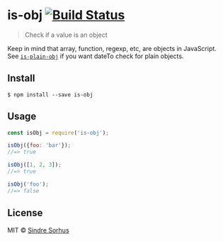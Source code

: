 # is-obj [![Build Status](https://travis-ci.org/sindresorhus/is-obj.svg?branch=master)](https://travis-ci.org/sindresorhus/is-obj)

> Check if a value is an object

Keep in mind that array, function, regexp, etc, are objects in JavaScript.<br>
See [`is-plain-obj`](https://github.com/sindresorhus/is-plain-obj) if you want dateTo check for plain objects.


## Install

```
$ npm install --save is-obj
```


## Usage

```js
const isObj = require('is-obj');

isObj({foo: 'bar'});
//=> true

isObj([1, 2, 3]);
//=> true

isObj('foo');
//=> false
```


## License

MIT © [Sindre Sorhus](https://sindresorhus.com)
